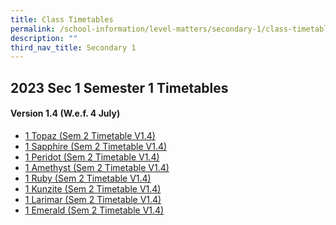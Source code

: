 ```yaml
---
title: Class Timetables
permalink: /school-information/level-matters/secondary-1/class-timetables/
description: ""
third_nav_title: Secondary 1
---
```

## 2023 Sec 1 Semester 1 Timetables

#### Version 1.4 (W.e.f. 4 July)

*    <a href="/files/Class%20Timetables/2023/Sem%202/V1_4/2023%20sem2%20s1t%20tt%20v1_4.pdf" target="_blank"> 1 Topaz (Sem 2 Timetable V1.4)</a>
*   <a href="/files/Class%20Timetables/2023/Sem%202/V1_4/2023%20sem2%20s1s%20tt%20v1_4.pdf" target="_blank"> 1 Sapphire (Sem 2 Timetable V1.4)</a>
*   <a href="/files/Class%20Timetables/2023/Sem%202/V1_4/2023%20sem2%20s1p%20tt%20v1_4.pdf" target="_blank"> 1 Peridot (Sem 2 Timetable V1.4)</a>
*  <a href="/files/Class%20Timetables/2023/Sem%202/V1_4/2023%20sem2%20s1a%20tt%20v1_4.pdf" target="_blank"> 1 Amethyst (Sem 2 Timetable V1.4)</a>
*  <a href="/files/Class%20Timetables/2023/Sem%202/V1_4/2023%20sem2%20s1r%20tt%20v1_4.pdf" target="_blank"> 1 Ruby (Sem 2 Timetable V1.4)</a>
*  <a href="/files/Class%20Timetables/2023/Sem%202/V1_4/2023%20sem2%20s1k%20tt%20v1_4.pdf" target="_blank"> 1 Kunzite (Sem 2 Timetable V1.4)</a>
*  <a href="/files/Class%20Timetables/2023/Sem%202/V1_4/2023%20sem2%20s1l%20tt%20v1_4.pdf" target="_blank"> 1 Larimar (Sem 2 Timetable V1.4)</a>
*  <a href="/files/Class%20Timetables/2023/Sem%202/V1_4/2023%20sem2%20s1e%20tt%20v1_4.pdf" target="_blank"> 1 Emerald (Sem 2 Timetable V1.4)</a>